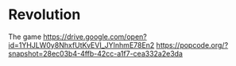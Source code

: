 # Revolution
The game
https://drive.google.com/open?id=1YHJLW0y8NhxfUtKvEVI_JYInhmE78En2
https://popcode.org/?snapshot=28ec03b4-4ffb-42cc-a1f7-cea332a2e3da
